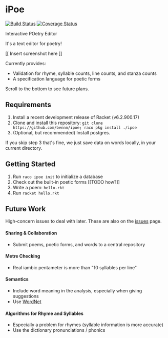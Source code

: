 iPoe
====
[![Build Status](https://travis-ci.org/bennn/ipoe.svg)](https://travis-ci.org/bennn/ipoe)
[![Coverage Status](https://coveralls.io/repos/bennn/ipoe/badge.svg?branch=master&service=github)](https://coveralls.io/github/bennn/ipoe?branch=master)

Interactive POetry Editor

It's a text editor for poetry!

[[ Insert screenshot here ]]

Currently provides:
- Validation for rhyme, syllable counts, line counts, and stanza counts
- A specification language for poetic forms

Scroll to the bottom to see future plans.


Requirements
------------

1. Install a recent development release of Racket (v6.2.900.17)
2. Clone and install this repository:
  ```git clone https://github.com/bennn/ipoe; raco pkg install ./ipoe```
3. (Optional, but recommended) Install postgres.

If you skip step 3 that's fine, we just save data on words locally, in your current directory.


Getting Started
---------------
1. Run `raco ipoe init` to initialize a database
2. Check out the built-in poetic forms [[TODO how?]]
3. Write a poem: `hello.rkt`
4. Run `racket hello.rkt`


Future Work
-----------
High-concern issues to deal with later.
These are also on the [issues](https://github.com/bennn/iPoe/issues) page.

#### Sharing & Collaboration
- Submit poems, poetic forms, and words to a central repository

#### Metre Checking
- Real iambic pentameter is more than "10 syllables per line"

#### Semantics
- Include word meaning in the analysis, especially when giving suggestions
- Use [WordNet](https://wordnet.princeton.edu/)

#### Algorithms for Rhyme and Syllables
- Especially a problem for rhymes (syllable information is more accurate)
- Use the dictionary pronunciations / phonics

